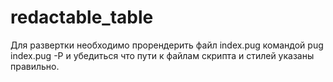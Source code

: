 # redactable_table
Для развертки необходимо прорендерить файл index.pug командой pug index.pug -P и убедиться что пути к файлам скрипта и стилей указаны правильно.
